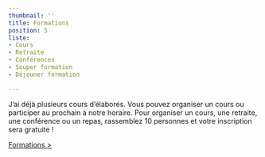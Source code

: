 ```yaml
---
thumbnail: ''
title: Formations
position: 5
liste:
- Cours
- Retraite
- Conférences
- Souper formation
- Déjeuner formation

---
```

J’ai déjà plusieurs cours d’élaborés. Vous pouvez organiser un cours ou participer au prochain à notre horaire. Pour organiser un cours, une retraite, une conférence ou un repas, rassemblez 10 personnes et votre inscription sera gratuite !

<a href="/formations">Formations ></a>